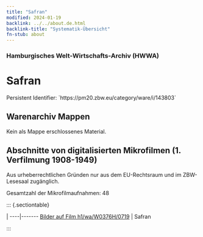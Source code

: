 ```yaml
---
title: "Safran"
modified: 2024-01-19
backlink: ../../about.de.html
backlink-title: "Systematik-Übersicht"
fn-stub: about
---
```


### Hamburgisches Welt-Wirtschafts-Archiv (HWWA)

# Safran

<div class="hint">Persistent Identifier: `https://pm20.zbw.eu/category/ware/i/143803`</div>







## Warenarchiv Mappen





Kein als Mappe erschlossenes Material.



<a id="filmsections" />

## Abschnitte von digitalisierten Mikrofilmen (1. Verfilmung 1908-1949)

<p>Aus urheberrechtlichen Gründen nur aus dem EU-Rechtsraum und im ZBW-Lesesaal zugänglich.</p>


<p>Gesamtzahl der Mikrofilmaufnahmen: 48</p>





::: {.sectiontable}

 | 
----|-------
<a class="btn" href="https://pm20.zbw.eu/film/h1/wa/W0376H/0719" rel="nofollow">Bilder auf Film h1/wa/W0376H/0719</a> | Safran


:::
















